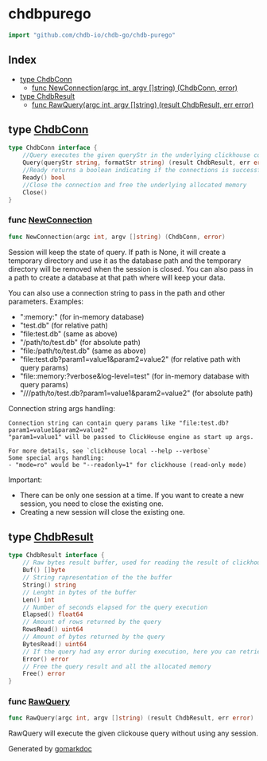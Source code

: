 <!-- Code generated by gomarkdoc. DO NOT EDIT -->

# chdbpurego

```go
import "github.com/chdb-io/chdb-go/chdb-purego"
```

## Index

- [type ChdbConn](<#ChdbConn>)
  - [func NewConnection\(argc int, argv \[\]string\) \(ChdbConn, error\)](<#NewConnection>)
- [type ChdbResult](<#ChdbResult>)
  - [func RawQuery\(argc int, argv \[\]string\) \(result ChdbResult, err error\)](<#RawQuery>)


<a name="ChdbConn"></a>
## type [ChdbConn](<https://github.com/chdb-io/chdb-go/blob/main/chdb-purego/types.go#L53-L60>)



```go
type ChdbConn interface {
    //Query executes the given queryStr in the underlying clickhouse connection, and output the result in the given formatStr
    Query(queryStr string, formatStr string) (result ChdbResult, err error)
    //Ready returns a boolean indicating if the connections is successfully established.
    Ready() bool
    //Close the connection and free the underlying allocated memory
    Close()
}
```

<a name="NewConnection"></a>
### func [NewConnection](<https://github.com/chdb-io/chdb-go/blob/main/chdb-purego/chdb.go#L188>)

```go
func NewConnection(argc int, argv []string) (ChdbConn, error)
```

Session will keep the state of query. If path is None, it will create a temporary directory and use it as the database path and the temporary directory will be removed when the session is closed. You can also pass in a path to create a database at that path where will keep your data.

You can also use a connection string to pass in the path and other parameters. Examples:

- ":memory:" \(for in\-memory database\)
- "test.db" \(for relative path\)
- "file:test.db" \(same as above\)
- "/path/to/test.db" \(for absolute path\)
- "file:/path/to/test.db" \(same as above\)
- "file:test.db?param1=value1&param2=value2" \(for relative path with query params\)
- "file::memory:?verbose&log-level=test" \(for in\-memory database with query params\)
- "///path/to/test.db?param1=value1&param2=value2" \(for absolute path\)

Connection string args handling:

```
Connection string can contain query params like "file:test.db?param1=value1&param2=value2"
"param1=value1" will be passed to ClickHouse engine as start up args.

For more details, see `clickhouse local --help --verbose`
Some special args handling:
- "mode=ro" would be "--readonly=1" for clickhouse (read-only mode)
```

Important:

- There can be only one session at a time. If you want to create a new session, you need to close the existing one.
- Creating a new session will close the existing one.

<a name="ChdbResult"></a>
## type [ChdbResult](<https://github.com/chdb-io/chdb-go/blob/main/chdb-purego/types.go#L34-L51>)



```go
type ChdbResult interface {
    // Raw bytes result buffer, used for reading the result of clickhouse query
    Buf() []byte
    // String rapresentation of the the buffer
    String() string
    // Lenght in bytes of the buffer
    Len() int
    // Number of seconds elapsed for the query execution
    Elapsed() float64
    // Amount of rows returned by the query
    RowsRead() uint64
    // Amount of bytes returned by the query
    BytesRead() uint64
    // If the query had any error during execution, here you can retrieve the cause.
    Error() error
    // Free the query result and all the allocated memory
    Free() error
}
```

<a name="RawQuery"></a>
### func [RawQuery](<https://github.com/chdb-io/chdb-go/blob/main/chdb-purego/chdb.go#L145>)

```go
func RawQuery(argc int, argv []string) (result ChdbResult, err error)
```

RawQuery will execute the given clickouse query without using any session.

Generated by [gomarkdoc](<https://github.com/princjef/gomarkdoc>)
